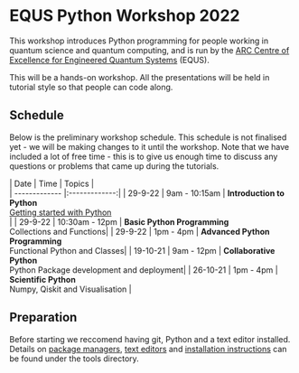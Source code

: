 # EQUS Python Workshop 2022

This workshop introduces Python programming for people working in quantum science and quantum computing, and is run by the [ARC Centre of Excellence for Engineered Quantum Systems](https://equs.org) (EQUS). 
 
This will be a hands-on workshop. All the presentations will be held in tutorial style so that people can code along.



## Schedule

Below is the preliminary workshop schedule. This schedule is not finalised yet - we will be making changes to it until the workshop. Note that we have included a lot of free time - this is to give us enough time to discuss any questions or problems that came up during the tutorials.

| Date | Time | Topics |  
| ------------- |:-------------:|
| 29-9-22 | 9am - 10:15am       | **Introduction to Python** <br> [Getting started with Python](week-0-introduction-to-python/README.md)<br>|
| 29-9-22 | 10:30am - 12pm       | **Basic Python Programming** <br> Collections and Functions|
| 29-9-22 | 1pm - 4pm      | **Advanced Python Programming**  <br> Functional Python and Classes|
| 19-10-21 | 9am - 12pm     | **Collaborative Python** <br> Python Package development and deployment|
| 26-10-21 | 1pm - 4pm     | **Scientific Python** <br> Numpy, Qiskit and Visualisation |


## Preparation

Before starting we reccomend having git, Python and a text editor installed. Details on [package managers](tools/package_managers.md), [text editors](tools/text_editors.md) and [installation instructions](tools/os_setup.md) can be found under the tools directory.

